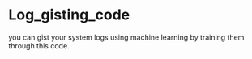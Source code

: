 # Log_gisting_code
you can gist your system logs using machine learning by training them through this code.
